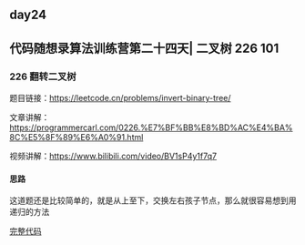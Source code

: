 ## day24

## 代码随想录算法训练营第二十四天| 二叉树 226 101

### 226 翻转二叉树

题目链接：https://leetcode.cn/problems/invert-binary-tree/

文章讲解：https://programmercarl.com/0226.%E7%BF%BB%E8%BD%AC%E4%BA%8C%E5%8F%89%E6%A0%91.html

视频讲解：https://www.bilibili.com/video/BV1sP4y1f7q7

#### 思路
这道题还是比较简单的，就是从上至下，交换左右孩子节点，那么就很容易想到用递归的方法

[完整代码](https://github.com/hd2yao/leetcode/tree/master/training/day24/0226_invert_binary_tree.go)

